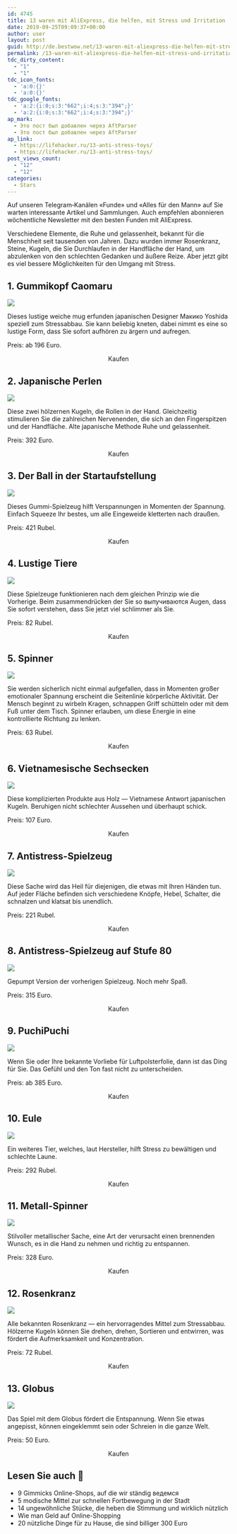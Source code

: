 ```yaml
---
id: 4745
title: 13 waren mit AliExpress, die helfen, mit Stress und Irritation
date: 2019-09-25T09:09:37+00:00
author: user
layout: post
guid: http://de.bestwow.net/13-waren-mit-aliexpress-die-helfen-mit-stress-und-irritation/
permalink: /13-waren-mit-aliexpress-die-helfen-mit-stress-und-irritation/
tdc_dirty_content:
  - "1"
  - "1"
tdc_icon_fonts:
  - 'a:0:{}'
  - 'a:0:{}'
tdc_google_fonts:
  - 'a:2:{i:0;s:3:"662";i:4;s:3:"394";}'
  - 'a:2:{i:0;s:3:"662";i:4;s:3:"394";}'
ap_mark:
  - Это пост был добавлен через AftParser
  - Это пост был добавлен через AftParser
ap_link:
  - https://lifehacker.ru/13-anti-stress-toys/
  - https://lifehacker.ru/13-anti-stress-toys/
post_views_count:
  - "12"
  - "12"
categories:
  - Stars
---
```

<div>
  Auf unseren Telegram‑Kanälen «Funde» und «Alles für den Mann» auf Sie warten interessante Artikel und Sammlungen. Auch empfehlen abonnieren wöchentliche Newsletter mit den besten Funden mit AliExpress.
</div>

Verschiedene Elemente, die Ruhe und gelassenheit, bekannt für die Menschheit seit tausenden von Jahren. Dazu wurden immer Rosenkranz, Steine, Kugeln, die Sie Durchlaufen in der Handfläche der Hand, um abzulenken von den schlechten Gedanken und äußere Reize. Aber jetzt gibt es viel bessere Möglichkeiten für den Umgang mit Stress.

## 1. Gummikopf Caomaru

![](http://de.bestwow.net/wp-content/uploads/2019/09/13-tovarov-s-aliexpress-kotorye-pomogut-spravit-sya-so-stressom-i-razdrazheniem-1.jpg) 

Dieses lustige weiche mug erfunden japanischen Designer Макико Yoshida speziell zum Stressabbau. Sie kann beliebig kneten, dabei nimmt es eine so lustige Form, dass Sie sofort aufhören zu ärgern und aufregen.

Preis: ab 196 Euro.

<p style="text-align: center">
  <span>Kaufen</span>
</p>

## 2. Japanische Perlen

![](http://de.bestwow.net/wp-content/uploads/2019/09/13-tovarov-s-aliexpress-kotorye-pomogut-spravit-sya-so-stressom-i-razdrazheniem-2.jpg) 

Diese zwei hölzernen Kugeln, die Rollen in der Hand. Gleichzeitig stimulieren Sie die zahlreichen Nervenenden, die sich an den Fingerspitzen und der Handfläche. Alte japanische Methode Ruhe und gelassenheit.

Preis: 392 Euro.

<p style="text-align: center">
  <span>Kaufen</span>
</p>

## 3. Der Ball in der Startaufstellung

![](http://de.bestwow.net/wp-content/uploads/2019/09/13-tovarov-s-aliexpress-kotorye-pomogut-spravit-sya-so-stressom-i-razdrazheniem-3.jpg) 

Dieses Gummi-Spielzeug hilft Verspannungen in Momenten der Spannung. Einfach Squeeze Ihr bestes, um alle Eingeweide kletterten nach draußen.

Preis: 421 Rubel.

<p style="text-align: center">
  <span>Kaufen</span>
</p>

## 4. Lustige Tiere

![](http://de.bestwow.net/wp-content/uploads/2019/09/13-tovarov-s-aliexpress-kotorye-pomogut-spravit-sya-so-stressom-i-razdrazheniem-4.jpg) 

Diese Spielzeuge funktionieren nach dem gleichen Prinzip wie die Vorherige. Beim zusammendrücken der Sie so выпучиваются Augen, dass Sie sofort verstehen, dass Sie jetzt viel schlimmer als Sie.

Preis: 82 Rubel.

<p style="text-align: center">
  <span>Kaufen</span>
</p>

## 5. Spinner

![](http://de.bestwow.net/wp-content/uploads/2019/09/13-tovarov-s-aliexpress-kotorye-pomogut-spravit-sya-so-stressom-i-razdrazheniem-5.jpg) 

Sie werden sicherlich nicht einmal aufgefallen, dass in Momenten großer emotionaler Spannung erscheint die Seitenlinie körperliche Aktivität. Der Mensch beginnt zu wirbeln Kragen, schnappen Griff schütteln oder mit dem Fuß unter dem Tisch. Spinner erlauben, um diese Energie in eine kontrollierte Richtung zu lenken.

Preis: 63 Rubel.

<p style="text-align: center">
  <span>Kaufen</span>
</p>

## 6. Vietnamesische Sechsecken

![](http://de.bestwow.net/wp-content/uploads/2019/09/13-tovarov-s-aliexpress-kotorye-pomogut-spravit-sya-so-stressom-i-razdrazheniem-6.jpg) 

Diese komplizierten Produkte aus Holz — Vietnamese Antwort japanischen Kugeln. Beruhigen nicht schlechter Aussehen und überhaupt schick.

Preis: 107 Euro.

<p style="text-align: center">
  <span>Kaufen</span>
</p>

## 7. Antistress-Spielzeug

![](http://de.bestwow.net/wp-content/uploads/2019/09/13-tovarov-s-aliexpress-kotorye-pomogut-spravit-sya-so-stressom-i-razdrazheniem-7.jpg) 

Diese Sache wird das Heil für diejenigen, die etwas mit Ihren Händen tun. Auf jeder Fläche befinden sich verschiedene Knöpfe, Hebel, Schalter, die schnalzen und klatsat bis unendlich.

Preis: 221 Rubel.

<p style="text-align: center">
  <span>Kaufen</span>
</p>

## 8. Antistress-Spielzeug auf Stufe 80

![](http://de.bestwow.net/wp-content/uploads/2019/09/13-tovarov-s-aliexpress-kotorye-pomogut-spravit-sya-so-stressom-i-razdrazheniem-8.jpg) 

Gepumpt Version der vorherigen Spielzeug. Noch mehr Spaß.

Preis: 315 Euro.

<p style="text-align: center">
  <span>Kaufen</span>
</p>

## 9. PuchiPuchi

![](http://de.bestwow.net/wp-content/uploads/2019/09/13-tovarov-s-aliexpress-kotorye-pomogut-spravit-sya-so-stressom-i-razdrazheniem-9.jpg) 

Wenn Sie oder Ihre bekannte Vorliebe für Luftpolsterfolie, dann ist das Ding für Sie. Das Gefühl und den Ton fast nicht zu unterscheiden.

Preis: ab 385 Euro.

<p style="text-align: center">
  <span>Kaufen</span>
</p>

## 10. Eule

![](http://de.bestwow.net/wp-content/uploads/2019/09/13-tovarov-s-aliexpress-kotorye-pomogut-spravit-sya-so-stressom-i-razdrazheniem-10.jpg) 

Ein weiteres Tier, welches, laut Hersteller, hilft Stress zu bewältigen und schlechte Laune.

Preis: 292 Rubel.

<p style="text-align: center">
  <span>Kaufen</span>
</p>

## 11. Metall-Spinner

![](http://de.bestwow.net/wp-content/uploads/2019/09/13-tovarov-s-aliexpress-kotorye-pomogut-spravit-sya-so-stressom-i-razdrazheniem-11.jpg) 

Stilvoller metallischer Sache, eine Art der verursacht einen brennenden Wunsch, es in die Hand zu nehmen und richtig zu entspannen.

Preis: 328 Euro.

<p style="text-align: center">
  <span>Kaufen</span>
</p>

## 12. Rosenkranz

![](http://de.bestwow.net/wp-content/uploads/2019/09/13-tovarov-s-aliexpress-kotorye-pomogut-spravit-sya-so-stressom-i-razdrazheniem-12.jpg) 

Alle bekannten Rosenkranz — ein hervorragendes Mittel zum Stressabbau. Hölzerne Kugeln können Sie drehen, drehen, Sortieren und entwirren, was fördert die Aufmerksamkeit und Konzentration.

Preis: 72 Rubel.

<p style="text-align: center">
  <span>Kaufen</span>
</p>

## 13. Globus

![](http://de.bestwow.net/wp-content/uploads/2019/09/13-tovarov-s-aliexpress-kotorye-pomogut-spravit-sya-so-stressom-i-razdrazheniem-13.jpg) 

Das Spiel mit dem Globus fördert die Entspannung. Wenn Sie etwas angepisst, können eingeklemmt sein oder Schreien in die ganze Welt.

Preis: 50 Euro.

<p style="text-align: center">
  <span>Kaufen</span>
</p>

<div>
  <h2 class="read-also__title">
    <span>Lesen Sie auch</span> <span>🛒 </span>
  </h2>
  
  <ul class="read-also__list">
    <li>
      9 Gimmicks Online-Shops, auf die wir ständig ведемся
    </li>
    <li>
      5 modische Mittel zur schnellen Fortbewegung in der Stadt
    </li>
    <li>
      14 ungewöhnliche Stücke, die heben die Stimmung und wirklich nützlich
    </li>
    <li>
      Wie man Geld auf Online-Shopping
    </li>
    <li>
      20 nützliche Dinge für zu Hause, die sind billiger 300 Euro
    </li>
  </ul>
</div>